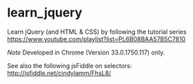 learn_jquery
============

Learn jQuery (and HTML & CSS) by following the tutorial series https://www.youtube.com/playlist?list=PL6B08BAA57B5C7810

*Note*
Developed in Chrome (Version 33.0.1750.117) only.


See also the following jsFiddle on selectors: http://jsfiddle.net/cindylamm/FhsL8/
